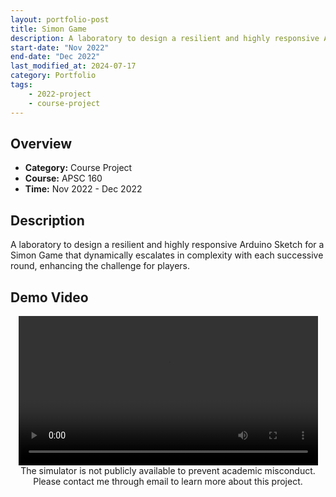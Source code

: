 ```yaml
---
layout: portfolio-post
title: Simon Game
description: A laboratory to design a resilient and highly responsive Arduino Sketch for a Simon Game that dynamically escalates in complexity with each successive round, enhancing the challenge for players. 
start-date: "Nov 2022"
end-date: "Dec 2022"
last_modified_at: 2024-07-17
category: Portfolio
tags:
    - 2022-project
    - course-project
---
```


## Overview
- **Category:** Course Project
- **Course:** APSC 160
- **Time:** Nov 2022 - Dec 2022

## Description
A laboratory to design a resilient and highly responsive Arduino Sketch for a Simon Game that dynamically escalates in complexity with each successive round, enhancing the challenge for players. 

## Demo Video
<center><div class="embed-container">
  <video
      src="https://media.shihling.com/portfolio/simon-game/simon_demo.mp4"
      width="95%"
      frameborder="0"
      allowfullscreen="true"
      controls="true"
      allow="autoplay; encrypted-media"
      type="video/mp4">
  </video><br>
  The simulator is not publicly available to prevent academic misconduct. Please contact me through email to learn more about this project.
</div></center>